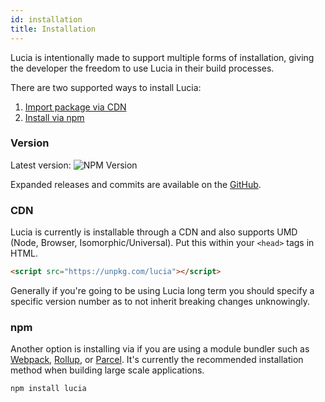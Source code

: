```yaml
---
id: installation
title: Installation
---
```


Lucia is intentionally made to support multiple forms of installation, giving the developer the freedom to use Lucia in their build processes.

There are two supported ways to install Lucia:

1. [Import package via CDN](#cdn)
2. [Install via npm](#npm)

### Version

Latest version: ![NPM Version](https://img.shields.io/npm/v/lucia?color=7460E1&labelColor=1D1E32&style=flat-square)

Expanded releases and commits are available on the [GitHub](https://github.com/aidenybai/lucia/releases).

### CDN

Lucia is currently is installable through a CDN and also supports UMD (Node, Browser, Isomorphic/Universal). Put this within your `<head>` tags in HTML.

```html
<script src="https://unpkg.com/lucia"></script>
```

Generally if you're going to be using Lucia long term you should specify a specific version number as to not inherit breaking changes unknowingly.

### npm

Another option is installing via if you are using a module bundler such as [Webpack](https://webpack.js.org/), [Rollup](https://rollupjs.org), or [Parcel](https://parceljs.org/). It's currently the recommended installation method when building large scale applications.

```sh
npm install lucia
```
